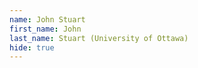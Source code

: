 ```yaml
--- 
name: John Stuart  
first_name: John 
last_name: Stuart (University of Ottawa) 
hide: true 
--- 
```

 
 